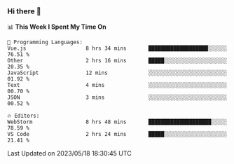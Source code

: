 ### Hi there 👋

<!--
**asdf12303116/asdf12303116** is a ✨ _special_ ✨ repository because its `README.md` (this file) appears on your GitHub profile.

Here are some ideas to get you started:

- 🔭 I’m currently working on ...
- 🌱 I’m currently learning ...
- 👯 I’m looking to collaborate on ...
- 🤔 I’m looking for help with ...
- 💬 Ask me about ...
- 📫 How to reach me: ...
- 😄 Pronouns: ...
- ⚡ Fun fact: ...
-->

<!--START_SECTION:waka-->
📊 **This Week I Spent My Time On** 

```text
💬 Programming Languages: 
Vue.js                   8 hrs 34 mins       ███████████████████░░░░░░   76.51 % 
Other                    2 hrs 16 mins       █████░░░░░░░░░░░░░░░░░░░░   20.35 % 
JavaScript               12 mins             ░░░░░░░░░░░░░░░░░░░░░░░░░   01.92 % 
Text                     4 mins              ░░░░░░░░░░░░░░░░░░░░░░░░░   00.70 % 
JSON                     3 mins              ░░░░░░░░░░░░░░░░░░░░░░░░░   00.52 % 

🔥 Editors: 
WebStorm                 8 hrs 48 mins       ████████████████████░░░░░   78.59 % 
VS Code                  2 hrs 24 mins       █████░░░░░░░░░░░░░░░░░░░░   21.41 % 
```


 Last Updated on 2023/05/18 18:30:45 UTC
<!--END_SECTION:waka-->
